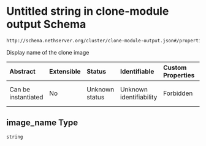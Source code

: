 # Untitled string in clone-module output Schema

```txt
http://schema.nethserver.org/cluster/clone-module-output.json#/properties/image_name
```

Display name of the clone image

| Abstract            | Extensible | Status         | Identifiable            | Custom Properties | Additional Properties | Access Restrictions | Defined In                                                                            |
| :------------------ | :--------- | :------------- | :---------------------- | :---------------- | :-------------------- | :------------------ | :------------------------------------------------------------------------------------ |
| Can be instantiated | No         | Unknown status | Unknown identifiability | Forbidden         | Allowed               | none                | [clone-module-output.json\*](cluster/clone-module-output.json "open original schema") |

## image\_name Type

`string`

